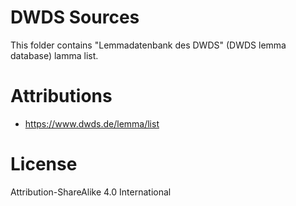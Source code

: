 # DWDS Sources

This folder contains "Lemmadatenbank des DWDS" (DWDS lemma database)
lamma list.

# Attributions
* https://www.dwds.de/lemma/list

# License
Attribution-ShareAlike 4.0 International
